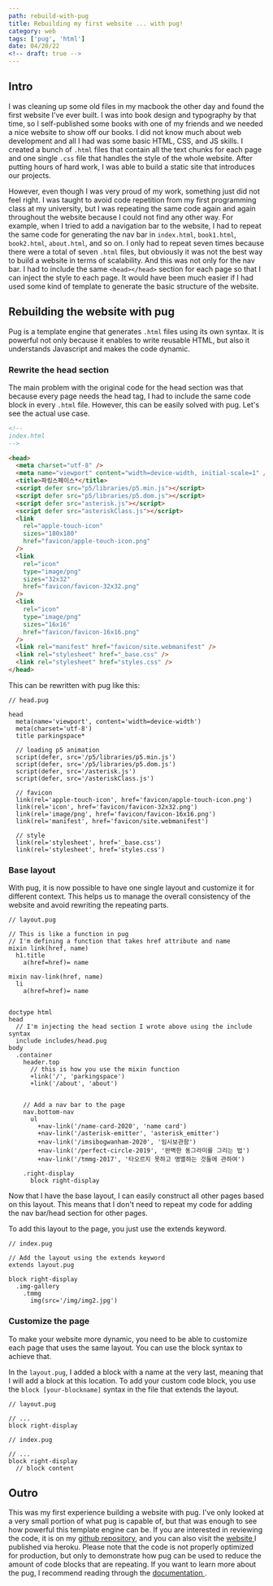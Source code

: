```yaml
---
path: rebuild-with-pug
title: Rebuilding my first website ... with pug!
category: web
tags: ['pug', 'html']
date: 04/20/22
<!-- draft: true -->
---
```


## Intro

I was cleaning up some old files in my macbook the other day and found the first website I've ever built. I was into book design and typography by that time, so I self-published some books with one of my friends and we needed a nice website to show off our books. I did not know much about web development and all I had was some basic HTML, CSS, and JS skills. I created a bunch of `.html` files that contain all the text chunks for each page and one single `.css` file that handles the style of the whole website. After putting hours of hard work, I was able to build a static site that introduces our projects.

However, even though I was very proud of my work, something just did not feel right. I was taught to avoid code repetition from my first programming class at my university, but I was repeating the same code again and again throughout the website because I could not find any other way. For example, when I tried to add a navigation bar to the website, I had to repeat the same code for generating the nav bar in `index.html`, `book1.html`, `book2.html`, `about.html`, and so on. I only had to repeat seven times because there were a total of seven `.html` files, but obviously it was not the best way to build a website in terms of scalability. And this was not only for the nav bar. I had to include the same `<head></head>` section for each page so that I can inject the style to each page. It would have been much easier if I had used some kind of template to generate the basic structure of the website.

## Rebuilding the website with pug

Pug is a template engine that generates `.html` files using its own syntax. It is powerful not only because it enables to write reusable HTML, but also it understands Javascript and makes the code dynamic.

### Rewrite the head section

The main problem with the original code for the head section was that because every page needs the head tag, I had to include the same code block in every `.html` file. However, this can be easily solved with pug. Let's see the actual use case.

```html
<!--
index.html
-->

<head>
  <meta charset="utf-8" />
  <meta name="viewport" content="width=device-width, initial-scale=1" />
  <title>파킹스페이스*</title>
  <script defer src="p5/libraries/p5.min.js"></script>
  <script defer src="p5/libraries/p5.dom.js"></script>
  <script defer src="asterisk.js"></script>
  <script defer src="asteriskClass.js"></script>
  <link
    rel="apple-touch-icon"
    sizes="180x180"
    href="favicon/apple-touch-icon.png"
  />
  <link
    rel="icon"
    type="image/png"
    sizes="32x32"
    href="favicon/favicon-32x32.png"
  />
  <link
    rel="icon"
    type="image/png"
    sizes="16x16"
    href="favicon/favicon-16x16.png"
  />
  <link rel="manifest" href="favicon/site.webmanifest" />
  <link rel="stylesheet" href="_base.css" />
  <link rel="stylesheet" href="styles.css" />
</head>
```

This can be rewritten with pug like this:

```pug
// head.pug

head
  meta(name='viewport', content='width=device-width')
  meta(charset='utf-8')
  title parkingspace*

  // loading p5 animation
  script(defer, src='/p5/libraries/p5.min.js')
  script(defer, src='/p5/libraries/p5.dom.js')
  script(defer, src='/asterisk.js')
  script(defer, src='/asteriskClass.js')

  // favicon
  link(rel='apple-touch-icon', href='favicon/apple-touch-icon.png')
  link(rel='icon', href='favicon/favicon-32x32.png')
  link(rel='image/png', href='favicon/favicon-16x16.png')
  link(rel='manifest', href='favicon/site.webmanifest')

  // style
  link(rel='stylesheet', href='_base.css')
  link(rel='stylesheet', href='styles.css')
```

### Base layout

With pug, it is now possible to have one single layout and customize it for different context. This helps us to manage the overall consistency of the website and avoid rewriting the repeating parts.

```pug
// layout.pug

// This is like a function in pug
// I'm defining a function that takes href attribute and name
mixin link(href, name)
  h1.title
    a(href=href)= name

mixin nav-link(href, name)
  li
    a(href=href)= name


doctype html
head
  // I'm injecting the head section I wrote above using the include syntax
  include includes/head.pug
body
  .container
    header.top
      // this is how you use the mixin function
      +link('/', 'parkingspace')
      +link('/about', 'about')


    // Add a nav bar to the page
    nav.bottom-nav
      ul
        +nav-link('/name-card-2020', 'name card')
        +nav-link('/asterisk-emitter', 'asterisk_emitter')
        +nav-link('/imsibogwanham-2020', '임시보관함')
        +nav-link('/perfect-circle-2019', '완벽한 동그라미를 그리는 법')
        +nav-link('/tmmg-2017', '타오르지 못하고 명멸하는 것들에 관하여')

    .right-display
      block right-display
```

Now that I have the base layout, I can easily construct all other pages based on this layout. This means that I don't need to repeat my code for adding the nav bar/head section for other pages.

To add this layout to the page, you just use the extends keyword.

```pug
// index.pug

// Add the layout using the extends keyword
extends layout.pug

block right-display
  .img-gallery
    .tmmg
      img(src='/img/img2.jpg')
```

### Customize the page

To make your website more dynamic, you need to be able to customize each page that uses the same layout. You can use the block syntax to achieve that.

In the `layout.pug`, I added a block with a name at the very last, meaning that I will add a block at this location. To add your custom code block, you use the `block [your-blockname]` syntax in the file that extends the layout.

```pug
// layout.pug

// ...
block right-display
```

```pug
// index.pug

// ...
block right-display
  // block content

```

## Outro

This was my first experience building a website with pug. I've only looked at a very small portion of what pug is capable of, but that was enough to see how powerful this template engine can be. If you are interested in reviewing the code, it is on my [github repository](https://github.com/jcha0713/pug-ps), and you can also visit the [ website ](https://pug-ps.herokuapp.com/) I published via heroku. Please note that the code is not properly optimized for production, but only to demonstrate how pug can be used to reduce the amount of code blocks that are repeating. If you want to learn more about the pug, I recommend reading through the [ documentation ](https://pugjs.org/api/getting-started.html).
